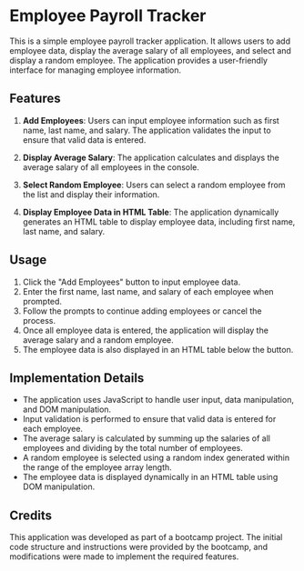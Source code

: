 # Employee Payroll Tracker

This is a simple employee payroll tracker application. It allows users to add employee data, display the average salary of all employees, and select and display a random employee. The application provides a user-friendly interface for managing employee information.

## Features

1. **Add Employees**: Users can input employee information such as first name, last name, and salary. The application validates the input to ensure that valid data is entered.

2. **Display Average Salary**: The application calculates and displays the average salary of all employees in the console.

3. **Select Random Employee**: Users can select a random employee from the list and display their information.

4. **Display Employee Data in HTML Table**: The application dynamically generates an HTML table to display employee data, including first name, last name, and salary.

## Usage

1. Click the "Add Employees" button to input employee data.
2. Enter the first name, last name, and salary of each employee when prompted.
3. Follow the prompts to continue adding employees or cancel the process.
4. Once all employee data is entered, the application will display the average salary and a random employee.
5. The employee data is also displayed in an HTML table below the button.

## Implementation Details

- The application uses JavaScript to handle user input, data manipulation, and DOM manipulation.
- Input validation is performed to ensure that valid data is entered for each employee.
- The average salary is calculated by summing up the salaries of all employees and dividing by the total number of employees.
- A random employee is selected using a random index generated within the range of the employee array length.
- The employee data is displayed dynamically in an HTML table using DOM manipulation.

## Credits

This application was developed as part of a bootcamp project. The initial code structure and instructions were provided by the bootcamp, and modifications were made to implement the required features.
